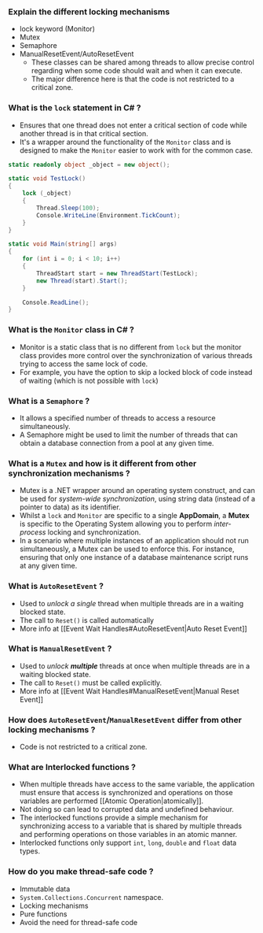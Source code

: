### Explain the different locking mechanisms
- lock keyword (Monitor)
- Mutex
- Semaphore
- ManualResetEvent/AutoResetEvent
	- These classes can be shared among threads to allow precise control regarding when some code should wait and when it can execute. 
	- The major difference here is that the code is not restricted to a critical zone.

### What is the `lock` statement in C# ?
- Ensures that one thread does not enter a critical section of code while another thread is in that critical section.
- It's a wrapper around the functionality of the `Monitor` class and is designed to make the `Monitor` easier to work with for the common case.
```C#
static readonly object _object = new object();

static void TestLock()
{
	lock (_object)
	{
		Thread.Sleep(100);
		Console.WriteLine(Environment.TickCount);
	}
}

static void Main(string[] args)
{
	for (int i = 0; i < 10; i++)
	{
		ThreadStart start = new ThreadStart(TestLock);
		new Thread(start).Start();
	}

	Console.ReadLine();
}
```

### What is the `Monitor` class in C# ?
- Monitor is a static class that is no different from `lock` but the monitor class provides more control over the synchronization of various threads trying to access the same lock of code.
- For example, you have the option to skip a locked block of code instead of waiting (which is not possible with `lock`)

### What is a `Semaphore` ?
- It allows a specified number of threads to access a resource simultaneously.
- A Semaphore might be used to limit the number of threads that can obtain a database connection from a pool at any given time.

### What is a `Mutex` and how is it different from other synchronization mechanisms ?
- Mutex is a .NET wrapper around an operating system construct, and can be used for *system-wide synchronization*, using string data (instead of a pointer to data) as its identifier.
- Whilst a `lock` and `Monitor` are specific to a single **AppDomain**, a **Mutex** is specific to the Operating System allowing you to perform *inter-process* locking and synchronization.
- In a scenario where multiple instances of an application should not run simultaneously, a Mutex can be used to enforce this. For instance, ensuring that only one instance of a database maintenance script runs at any given time.

### What is `AutoResetEvent` ?
- Used to *unlock* *a* *single* thread when multiple threads are in a waiting blocked state.
- The call to `Reset()` is called automatically
- More info at [[Event Wait Handles#AutoResetEvent|Auto Reset Event]]

### What is `ManualResetEvent` ?
- Used to *unlock* ***multiple*** threads at once when multiple threads are in a waiting blocked state.
- The call to `Reset()` must be called explicitly.
- More info at [[Event Wait Handles#ManualResetEvent|Manual Reset Event]]

### How does `AutoResetEvent`/`ManualResetEvent` differ from other locking mechanisms ?
- Code is not restricted to a critical zone.

### What are Interlocked functions ?
- When multiple threads have access to the same variable, the application must ensure that access is synchronized and operations on those variables are performed [[Atomic Operation|atomically]]. 
- Not doing so can lead to corrupted data and undefined behaviour.
- The interlocked functions provide a simple mechanism for synchronizing access to a variable that is shared by multiple threads and performing operations on those variables in an atomic manner. 
- Interlocked functions only support `int`, `long`, `double` and `float` data types.

### How do you make thread-safe code ?
- Immutable data
- `System.Collections.Concurrent` namespace. 
- Locking mechanisms
- Pure functions
- Avoid the need for thread-safe code